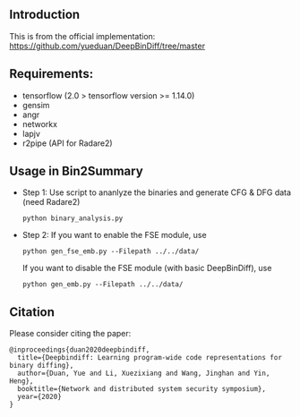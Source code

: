 ## Introduction

This is from the official implementation: https://github.com/yueduan/DeepBinDiff/tree/master

## Requirements:

* tensorflow (2.0 > tensorflow version >= 1.14.0)
* gensim
* angr
* networkx
* lapjv
* r2pipe (API for Radare2)


## Usage in Bin2Summary

- Step 1: Use script to ananlyze the binaries and generate CFG & DFG data (need Radare2)
  ```
  python binary_analysis.py
  ```

- Step 2: If you want to enable the FSE module, use
  ```
  python gen_fse_emb.py --Filepath ../../data/
  ```

  If you want to disable the FSE module (with basic DeepBinDiff), use

  ```
  python gen_emb.py --Filepath ../../data/
  ```

## Citation

Please consider citing the paper:

```
@inproceedings{duan2020deepbindiff,
  title={Deepbindiff: Learning program-wide code representations for binary diffing},
  author={Duan, Yue and Li, Xuezixiang and Wang, Jinghan and Yin, Heng},
  booktitle={Network and distributed system security symposium},
  year={2020}
}
```
